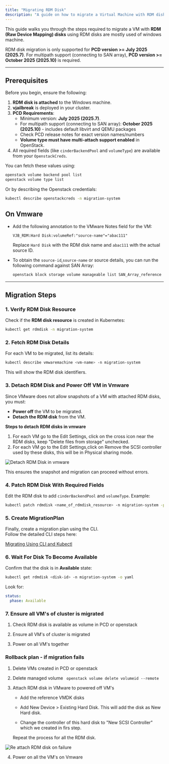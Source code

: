 ```yaml
---
title: "Migrating RDM Disk"
description: "A guide on how to migrate a Virtual Machine with RDM disks using the vjailbreak CLI."
---
```


This guide walks you through the steps required to migrate a VM with **RDM (Raw Device Mapping) disks** using 
RDM disks are mostly used of windows machine.

RDM disk migration is only supported for **PCD version >= July 2025 (2025.7)**. For multipath support (connecting to SAN array), **PCD version >= October 2025 (2025.10)** is required.

---

## Prerequisites

Before you begin, ensure the following:  

1. **RDM disk is attached** to the Windows machine.  
2. **vjailbreak** is deployed in your cluster.  
3. **PCD Requirements**:
   - Minimum version: **July 2025 (2025.7)**.
   - For multipath support (connecting to SAN array): **October 2025 (2025.10)** - includes default libvirt and QEMU packages
   - Check PCD release notes for exact version names/numbers
   - **Volume type must have multi-attach support enabled** in OpenStack.  
4. All required fields (like `cinderBackendPool` and `volumeType`) are available from your `OpenstackCreds`.  

You can fetch these values using:  

```bash
openstack volume backend pool list
openstack volume type list
```

Or by describing the Openstack credentials:  

```bash
kubectl describe openstackcreds -n migration-system
```

## On Vmware 

- Add the following annotation to the VMware Notes field for the VM:
  ```
  VJB_RDM:Hard Disk:volumeRef:"source-name"="abac111"
  ```
  Replace `Hard Disk` with the RDM disk name and `abac111` with the actual source ID.

- To obtain the `source-id`,`source-name` or source details, you can run the following command against SAN Array:

  ```bash
  openstack block storage volume manageable list SAN_Array_reference --os-volume-api-version 3.8
  ```

---

## Migration Steps

### 1. Verify RDM Disk Resource
Check if the **RDM disk resource** is created in Kubernetes:  

```bash
kubectl get rdmdisk -n migration-system
```

### 2. Fetch RDM Disk Details
For each VM to be migrated, list its details:  

```bash
kubectl describe vmwaremachine <vm-name> -n migration-system
```

This will show the RDM disk identifiers.

### 3. Detach RDM Disk and Power Off VM in Vmware
Since VMware does not allow snapshots of a VM with attached RDM disks, you must:  

- **Power off** the VM to be migrated.  
- **Detach the RDM disk** from the VM.  

**Steps to detach RDM disks in vmware**

1) For each VM go to the Edit Settings, click on the cross icon near the RDM disks, keep "Delete files from storage" unchecked.
2) For each VM go to the Edit Settings,click on Remove the SCSI controller used by these disks, this will be in Physical sharing mode.

![Detach RDM Disk in vmware](https://raw.githubusercontent.com/rishabh625/vjailbreak/refs/heads/docs/rdm-migration-guide/docs/src/assets/vmware-removing-rdm-disk.png)

This ensures the snapshot and migration can proceed without errors.

### 4. Patch RDM Disk With Required Fields
Edit the RDM disk to add `cinderBackendPool` and `volumeType`. Example:  

```bash
kubectl patch rdmdisk <name_of_rdmdisk_resource> -n migration-system -p '{"spec":{"openstackVolumeRef":{"cinderBackendPool":"backendpool_name","volumeType":"volume_type"}}}' --type=merge
```

### 5. Create MigrationPlan
Finally, create a migration plan using the CLI.  
Follow the detailed CLI steps here:  

[Migrating Using CLI and Kubectl](https://platform9.github.io/vjailbreak/guides/cli-api/migrating_using_cli_and_kubectl/)  


### 6. Wait For Disk To Become Available
Confirm that the disk is in **Available** state:  

```bash
kubectl get rdmdisk <disk-id> -n migration-system -o yaml
```

Look for:  

```yaml
status:
  phase: Available
```

### 7. Ensure all VM's of cluster is migrated

1) Check RDM disk is available as volume in PCD or openstack

2) Ensure all VM's of cluster is migrated

3) Power on all VM's together

### Rollback plan - if migration fails

1) Delete VMs created in PCD or openstack
2) Delete managed volume 
``` openstack volume delete volumeid --remote```
3) Attach RDM disk in VMware to powered off VM's

    - Add the reference VMDK disks

    - Add New Device > Existing Hard Disk.
  This will add the disk as New Hard disk.
    - Change the controller of this hard disk to "New SCSI Controller" which we created in firs step.

    Repeat the process for all the RDM disk.

![Re attach RDM disk on failure](https://raw.githubusercontent.com/rishabh625/vjailbreak/refs/heads/docs/rdm-migration-guide/docs/src/assets/vmware-adding-back-disk.png)

4) Power on all the VM's on Vmware
